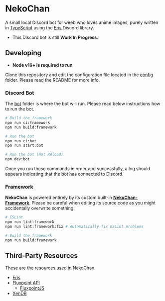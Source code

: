 # NekoChan

A small local Discord bot for weeb who loves anime images, purely written in [TypeScript](https://www.typescriptlang.org) using the [Eris](https://github.com/abalabahaha/eris) Discord library.

- This Discord bot is still **Work In Progress**.

## Developing

- **Node v16+ is required to run**

Clone this repository and edit the configuration file located in the [config](https://github.com/reinhello/NekoChan/tree/master/config) folder. Please read the README for more info.

### Discord Bot

The [bot](https://github.com/reinhello/NekoChan/tree/master/bot) folder is where the bot will run. Please read below instructions how to run the bot.

```bash
# Build the framework
npm run ci:framework
npm run build:framework

# Run the bot
npm run ci:bot
npm run start:bot

# Run the bot (Hot Reload)
npm dev:bot
```

Once you run these commands in order and successfully, a log should appears indicating that the bot has connected to Discord.

### Framework

**NekoChan** is powered entirely by its custom built-in **[NekoChan-Framework](https://github.com/reinhello/NekoChan/tree/master/framework)**. Please be careful when editing its source code as you might accidentally overwrite something.

```bash
# ESLint
npm run lint:framework
npm run lint:framework:fix # Automatically fix ESLint problems

# Build the framework
npm run build:framework
```

## Third-Party Resources

These are the resources used in NekoChan.

- [Eris](https://github.com/abalabahaha/eris)
- [Fluxpoint API](https://fluxpoint.dev/api)
    - [FluxpointJS](https://github.com/FluxpointDev/fluxpoint-js)
- [XenDB](https://github.com/reinhello/xen.db)